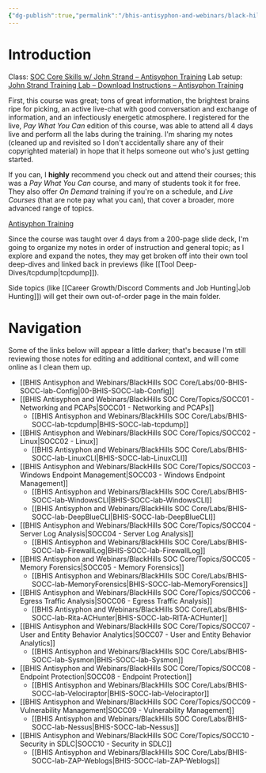 ```yaml
---
{"dg-publish":true,"permalink":"/bhis-antisyphon-and-webinars/black-hills-soc-core/bhis-socc-notes-overview/"}
---
```


# Introduction

Class: [SOC Core Skills w/ John Strand – Antisyphon Training](https://www.antisyphontraining.com/on-demand-courses/soc-core-skills-w-john-strand/)
Lab setup: [John Strand Training Lab – Download Instructions – Antisyphon Training](https://www.antisyphontraining.com/john-strand-training-lab-download-instructions/)

First, this course was great; tons of great information, the brightest brains ripe for picking, an active live-chat with good conversation and exchange of information, and an infectiously energetic atmosphere. I registered for the live, *Pay What You Can* edition of this course, was able to attend all 4 days live and perform all the labs during the training. I'm sharing my notes (cleaned up and revisited so I don't accidentally share any of their copyrighted material) in hope that it helps someone out who's just getting started. 

If you can, I **highly** recommend you check out and attend their courses; this was a *Pay What You Can* course, and many of students took it for free. They also offer *On Demand* training if you're on a schedule, and *Live Courses* (that are note pay what you can), that cover a broader, more advanced range of topics.

[Antisyphon Training](https://www.antisyphontraining.com/)

Since the course was taught over 4 days from a 200-page slide deck, I'm going to organize my notes in order of instruction and general topic; as I explore and expand the notes, they may get broken off into their own tool deep-dives and linked back in previews (like [[Tool Deep-Dives/tcpdump\|tcpdump]]).

Side topics (like [[Career Growth/Discord Comments and Job Hunting\|Job Hunting]]) will get their own out-of-order page in the main folder.

# Navigation
Some of the links below will appear a little darker; that's because I'm still reviewing those notes for editing and additional context, and will come online as I clean them up.

- [[BHIS Antisyphon and Webinars/BlackHills SOC Core/Labs/00-BHIS-SOCC-lab-Config\|00-BHIS-SOCC-lab-Config]]
- [[BHIS Antisyphon and Webinars/BlackHills SOC Core/Topics/SOCC01 - Networking and PCAPs\|SOCC01 - Networking and PCAPs]]
	- [[BHIS Antisyphon and Webinars/BlackHills SOC Core/Labs/BHIS-SOCC-lab-tcpdump\|BHIS-SOCC-lab-tcpdump]]
- [[BHIS Antisyphon and Webinars/BlackHills SOC Core/Topics/SOCC02 - Linux\|SOCC02 - Linux]]
	- [[BHIS Antisyphon and Webinars/BlackHills SOC Core/Labs/BHIS-SOCC-lab-LinuxCLI\|BHIS-SOCC-lab-LinuxCLI]]
- [[BHIS Antisyphon and Webinars/BlackHills SOC Core/Topics/SOCC03 - Windows Endpoint Management\|SOCC03 - Windows Endpoint Management]]
	- [[BHIS Antisyphon and Webinars/BlackHills SOC Core/Labs/BHIS-SOCC-lab-WindowsCLI\|BHIS-SOCC-lab-WindowsCLI]]
	- [[BHIS Antisyphon and Webinars/BlackHills SOC Core/Labs/BHIS-SOCC-lab-DeepBlueCLI\|BHIS-SOCC-lab-DeepBlueCLI]]
- [[BHIS Antisyphon and Webinars/BlackHills SOC Core/Topics/SOCC04 - Server Log Analysis\|SOCC04 - Server Log Analysis]]
	- [[BHIS Antisyphon and Webinars/BlackHills SOC Core/Labs/BHIS-SOCC-lab-FirewallLog\|BHIS-SOCC-lab-FirewallLog]]
- [[BHIS Antisyphon and Webinars/BlackHills SOC Core/Topics/SOCC05 - Memory Forensics\|SOCC05 - Memory Forensics]]
	- [[BHIS Antisyphon and Webinars/BlackHills SOC Core/Labs/BHIS-SOCC-lab-MemoryForensics\|BHIS-SOCC-lab-MemoryForensics]]
- [[BHIS Antisyphon and Webinars/BlackHills SOC Core/Topics/SOCC06 - Egress Traffic Analysis\|SOCC06 - Egress Traffic Analysis]]
	- [[BHIS Antisyphon and Webinars/BlackHills SOC Core/Labs/BHIS-SOCC-lab-Rita-ACHunter\|BHIS-SOCC-lab-RITA-ACHunter]]
- [[BHIS Antisyphon and Webinars/BlackHills SOC Core/Topics/SOCC07 - User and Entity Behavior Analytics\|SOCC07 - User and Entity Behavior Analytics]]
	- [[BHIS Antisyphon and Webinars/BlackHills SOC Core/Labs/BHIS-SOCC-lab-Sysmon\|BHIS-SOCC-lab-Sysmon]]
- [[BHIS Antisyphon and Webinars/BlackHills SOC Core/Topics/SOCC08 - Endpoint Protection\|SOCC08 - Endpoint Protection]]
	- [[BHIS Antisyphon and Webinars/BlackHills SOC Core/Labs/BHIS-SOCC-lab-Velociraptor\|BHIS-SOCC-lab-Velociraptor]]
- [[BHIS Antisyphon and Webinars/BlackHills SOC Core/Topics/SOCC09 - Vulnerability Management\|SOCC09 - Vulnerability Management]]
	- [[BHIS Antisyphon and Webinars/BlackHills SOC Core/Labs/BHIS-SOCC-lab-Nessus\|BHIS-SOCC-lab-Nessus]]
- [[BHIS Antisyphon and Webinars/BlackHills SOC Core/Topics/SOCC10 - Security in SDLC\|SOCC10 - Security in SDLC]]
	- [[BHIS Antisyphon and Webinars/BlackHills SOC Core/Labs/BHIS-SOCC-lab-ZAP-Weblogs\|BHIS-SOCC-lab-ZAP-Weblogs]]



